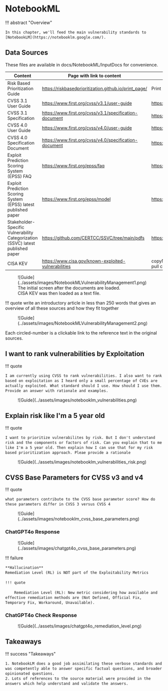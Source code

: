 # NotebookML

!!! abstract "Overview"


    In this chapter, we'll feed the main vulnerability standards to [NotebookLM](https://notebooklm.google.com/).


## Data Sources

These files are available in docs/NotebookML/InputDocs for convenience.


| **Content**                                                                     | **Page with link to content**                          | **Direct Link**                                                                                     |
|---------------------------------------------------------------------------------|--------------------------------------------------------|-----------------------------------------------------------------------------------------------------|
| Risk Based Prioritization Guide                                                 | https://riskbasedprioritization.github.io/print_page/  | Print - Save to PDF                                                                                 |
| CVSS 3.1 User Guide                                                             | https://www.first.org/cvss/v3.1/user-guide             | https://www.first.org/cvss/v3-1/cvss-v31-user-guide_r1.pdf                                          |
| CVSS 3.1 Specification                                                          | https://www.first.org/cvss/v3.1/specification-document | https://www.first.org/cvss/v3-1/cvss-v31-specification_r1.pdf                                       |
| CVSS 4.0 User Guide                                                             | https://www.first.org/cvss/v4.0/user-guide             | https://www.first.org/cvss/v4-0/cvss-v40-user-guide.pdf                                             |
| CVSS 4.0 Specification Document                                                 | https://www.first.org/cvss/v4.0/specification-document | https://www.first.org/cvss/v4-0/cvss-v40-specification.pdf                                          |
| Exploit Prediction Scoring System (EPSS) FAQ                                    | https://www.first.org/epss/faq                         | https://www.first.org/epss/faq                                                                      |
| Exploit Prediction Scoring System (EPSS) latest published paper                 | https://www.first.org/epss/model                       | https://arxiv.org/pdf/2302.14172                                                                    |
| Stakeholder-Specific Vulnerability Categorization (SSVC) latest published paper | https://github.com/CERTCC/SSVC/tree/main/pdfs          | https://github.com/CERTCC/SSVC/blob/main/pdfs/ssvc_2_1_draft.pdf                                    |
| CISA KEV                                                                        | https://www.cisa.gov/known-exploited-vulnerabilities   | copyNpaste text to a file cisakev.txt because NotebookML cannot pull content directly from the page |






<figure markdown>
![Guide](../assets/images/NotebookMLVulnerabilityManagement1.png)
<figcaption>The initial screen after the documents are loaded.<br>CISA KEV was then loaded as a text file.</figcaption>
</figure>

!!! quote
    write an introductory article in less than 250 words that gives an overview of all these sources and how they fit together


<figure markdown>
![Guide](../assets/images/NotebookMLVulnerabilityManagement2.png)
<figcaption></figcaption>
</figure>

Each circled-number is a clickable link to the reference text in the original sources.


## I want to rank vulnerabilities by Exploitation

!!! quote
    
    I am currently using CVSS to rank vulnerabilities. I also want to rank based on exploitation as I heard only a small percentage of CVEs are actually exploited. What standard should I use. How should I use them. Provide an answer with rationale and examples.

<figure markdown>
![Guide](../assets/images/notebooklm_vulnerabilities.png)
<figcaption></figcaption>
</figure>



## Explain risk like I'm a 5 year old

!!! quote
    
    I want to prioritize vulnerabilites by risk. But I don't understand risk and the components or factors of risk. Can you explain that to me like I'm a 5 year old. Then explain how I can use that for my risk based prioritization approach. Pleae provide a rationale

<figure markdown>
![Guide](../assets/images/notebooklm_vulnerabilities_risk.png)
<figcaption></figcaption>
</figure>


## CVSS Base Parameters for CVSS v3 and v4

!!! quote
    
    what parameters contribute to the CVSS base parameter score? How do these parameters differ in CVSS 3 versus CVSS 4

<figure markdown>
![Guide](../assets/images/notebooklm_cvss_base_parameters.png)
<figcaption></figcaption>
</figure>

### ChatGPT4o Response



<figure markdown>
![Guide](../assets/images/chatgpt4o_cvss_base_parameters.png)
<figcaption></figcaption>
</figure>

!!! failure 
    
    **Hallucination**
    Remediation Level (RL) is NOT part of the Exploitability Metrics
    
    !!! quote
    
        Remediation Level (RL): New metric considering how available and effective remediation methods are (Not Defined, Official Fix, Temporary Fix, Workaround, Unavailable).

### ChatGPT4o Check Response
<figure markdown>
![Guide](../assets/images/chatgpt4o_remediation_level.png)
<figcaption></figcaption>
</figure>


  
## Takeaways
  
!!! success "Takeaways" 

    1. NotebookLM does a good job assimilating these verbose standards and was competently able to answer specific factual questions, and broader opinionated questions.
    2. Lots of references to the source material were provided in the answers which help understand and validate the answers.



  

  
